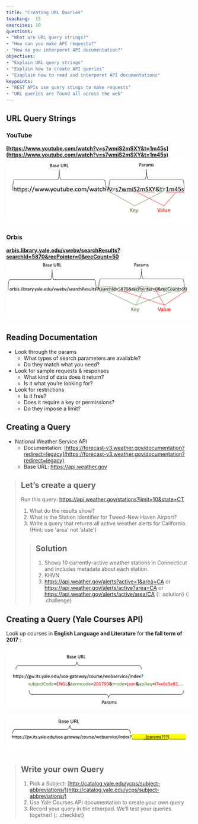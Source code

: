 ```yaml
---
title: "Creating URL Queries"
teaching:  15
exercises: 10
questions:
- "What are URL query strings?"
- "How can you make API requests?"
- "How do you interperet API documentation?"
objectives:
- "Explain URL query strings"
- "Explain how to create API queries"
- "Exaplain how to read and interperet API documentations"
keypoints:
- "REST APIs use query stings to make requests"
- "URL queries are found all across the web"
---
```


## URL Query Strings

### YouTube

 **[https://www.youtube.com/watch?v=s7wmiS2mSXY&t=1m45s](https://www.youtube.com/watch?v=s7wmiS2mSXY&t=1m45s)**
![youtube URL](../assets/img/youtubeAPI.png)

### Orbis

**[orbis.library.yale.edu/vwebv/searchResults?searchId=5870&recPointer=0&recCount=50](orbis.library.yale.edu/vwebv/searchResults?searchId=5870&recPointer=0&recCount=50)**
![Orbis url](../assets/img/orbisAPI.png)

## Reading Documentation

- Look through the params
    - What types of search parameters are available?
    - Do they match what you need?
- Look for sample requests & responses
    - What kind of data does it return?
    - Is it what you’re looking for?
- Look for restrictions
    - Is it free?
    - Does it require a key or permissions?
    - Do they impose a limit?


## Creating a Query
- National Weather Service API
    - Documentation: [https://forecast-v3.weather.gov/documentation?redirect=legacy](https://forecast-v3.weather.gov/documentation?redirect=legacy)
    - Base URL: https://api.weather.gov

>## Let’s create a query 
> Run this query: https://api.weather.gov/stations?limit=10&state=CT
>1. What do the results show?
>2. What is the Station Identifier for Tweed-New Haven Airport?
>3. Write a query that returns all active weather alerts for California. (Hint: use 'area' not 'state')
>
>>## Solution
>>1. Shows 10 currently-active weather stations in Connecticut and includes metadata about each station.
>>2. KHVN
>>3. https://api.weather.gov/alerts?active=1&area=CA or https://api.weather.gov/alerts/active?area=CA or https://api.weather.gov/alerts/active/area/CA
>{: .solution}
{: .challenge}

## Creating a Query (Yale Courses API)

Look up courses in **English Language and Literature** for **the fall term of 2017** :

![Yale course URL](../assets/img/YaleCourseFull.png)

![Test question](../assets/img/YaleCourseBase.png)

>## Write your own Query
>
>1. Pick a Subject: [http://catalog.yale.edu/ycps/subject-abbreviations/](http://catalog.yale.edu/ycps/subject-abbreviations/) 
>2. Use Yale Courses API documentation to create your own query
>3. Record your query in the etherpad. We’ll test your queries together!
{: .checklist}
